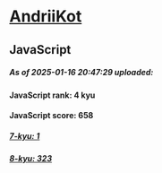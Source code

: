 # [AndriiKot](https://www.codewars.com/users/AndriiKot) 

## JavaScript

##### As of 2025-01-16 20:47:29 uploaded:

#### JavaScript rank: 4 kyu

#### JavaScript score: 658

##### [7-kyu: 1](https://github.com/AndriiKot/JavaScript__CodeWars/tree/main/kyu-7)

##### [8-kyu: 323](https://github.com/AndriiKot/JavaScript__CodeWars/tree/main/kyu-8)

